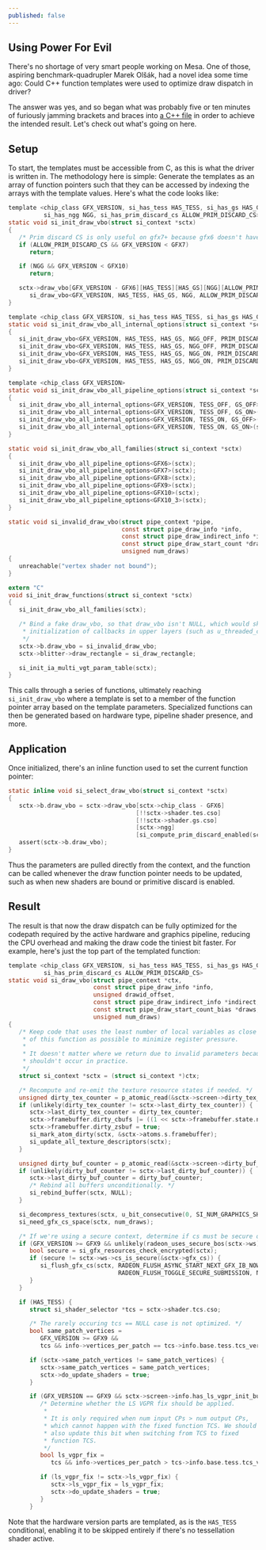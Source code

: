```yaml
---
published: false
---
```

## Using Power For Evil

There's no shortage of very smart people working on Mesa. One of those, aspiring benchmark-quadrupler Marek Olšák, had a novel idea some time ago: Could C++ function templates were used to optimize draw dispatch in driver?

The answer was yes, and so began what was probably five or ten minutes of furiously jamming brackets and braces into [a C++ file](https://gitlab.freedesktop.org/mesa/mesa/-/blob/mesa-21.1.0/src/gallium/drivers/radeonsi/si_state_draw.cpp) in order to achieve the intended result. Let's check out what's going on here.

## Setup
To start, the templates must be accessible from C, as this is what the driver is written in. The methodology here is simple: Generate the templates as an array of function pointers such that they can be accessed by indexing the arrays with the template values. Here's what the code looks like:

```c
template <chip_class GFX_VERSION, si_has_tess HAS_TESS, si_has_gs HAS_GS,
          si_has_ngg NGG, si_has_prim_discard_cs ALLOW_PRIM_DISCARD_CS>
static void si_init_draw_vbo(struct si_context *sctx)
{
   /* Prim discard CS is only useful on gfx7+ because gfx6 doesn't have async compute. */
   if (ALLOW_PRIM_DISCARD_CS && GFX_VERSION < GFX7)
      return;

   if (NGG && GFX_VERSION < GFX10)
      return;

   sctx->draw_vbo[GFX_VERSION - GFX6][HAS_TESS][HAS_GS][NGG][ALLOW_PRIM_DISCARD_CS] =
      si_draw_vbo<GFX_VERSION, HAS_TESS, HAS_GS, NGG, ALLOW_PRIM_DISCARD_CS>;
}

template <chip_class GFX_VERSION, si_has_tess HAS_TESS, si_has_gs HAS_GS>
static void si_init_draw_vbo_all_internal_options(struct si_context *sctx)
{
   si_init_draw_vbo<GFX_VERSION, HAS_TESS, HAS_GS, NGG_OFF, PRIM_DISCARD_CS_OFF>(sctx);
   si_init_draw_vbo<GFX_VERSION, HAS_TESS, HAS_GS, NGG_OFF, PRIM_DISCARD_CS_ON>(sctx);
   si_init_draw_vbo<GFX_VERSION, HAS_TESS, HAS_GS, NGG_ON, PRIM_DISCARD_CS_OFF>(sctx);
   si_init_draw_vbo<GFX_VERSION, HAS_TESS, HAS_GS, NGG_ON, PRIM_DISCARD_CS_ON>(sctx);
}

template <chip_class GFX_VERSION>
static void si_init_draw_vbo_all_pipeline_options(struct si_context *sctx)
{
   si_init_draw_vbo_all_internal_options<GFX_VERSION, TESS_OFF, GS_OFF>(sctx);
   si_init_draw_vbo_all_internal_options<GFX_VERSION, TESS_OFF, GS_ON>(sctx);
   si_init_draw_vbo_all_internal_options<GFX_VERSION, TESS_ON, GS_OFF>(sctx);
   si_init_draw_vbo_all_internal_options<GFX_VERSION, TESS_ON, GS_ON>(sctx);
}

static void si_init_draw_vbo_all_families(struct si_context *sctx)
{
   si_init_draw_vbo_all_pipeline_options<GFX6>(sctx);
   si_init_draw_vbo_all_pipeline_options<GFX7>(sctx);
   si_init_draw_vbo_all_pipeline_options<GFX8>(sctx);
   si_init_draw_vbo_all_pipeline_options<GFX9>(sctx);
   si_init_draw_vbo_all_pipeline_options<GFX10>(sctx);
   si_init_draw_vbo_all_pipeline_options<GFX10_3>(sctx);
}

static void si_invalid_draw_vbo(struct pipe_context *pipe,
                                const struct pipe_draw_info *info,
                                const struct pipe_draw_indirect_info *indirect,
                                const struct pipe_draw_start_count *draws,
                                unsigned num_draws)
{
   unreachable("vertex shader not bound");
}

extern "C"
void si_init_draw_functions(struct si_context *sctx)
{
   si_init_draw_vbo_all_families(sctx);

   /* Bind a fake draw_vbo, so that draw_vbo isn't NULL, which would skip
    * initialization of callbacks in upper layers (such as u_threaded_context).
    */
   sctx->b.draw_vbo = si_invalid_draw_vbo;
   sctx->blitter->draw_rectangle = si_draw_rectangle;

   si_init_ia_multi_vgt_param_table(sctx);
}
```
This calls through a series of functions, ultimately reaching `si_init_draw_vbo` where a template is set to a member of the function pointer array based on the template parameters. Specialized functions can then be generated based on hardware type, pipeline shader presence, and more.

## Application
Once initialized, there's an inline function used to set the current function pointer:

```c
static inline void si_select_draw_vbo(struct si_context *sctx)
{
   sctx->b.draw_vbo = sctx->draw_vbo[sctx->chip_class - GFX6]
                                    [!!sctx->shader.tes.cso]
                                    [!!sctx->shader.gs.cso]
                                    [sctx->ngg]
                                    [si_compute_prim_discard_enabled(sctx)];
   assert(sctx->b.draw_vbo);
}
```
Thus the parameters are pulled directly from the context, and the function can be called whenever the draw function pointer needs to be updated, such as when new shaders are bound or primitive discard is enabled.

## Result
The result is that now the draw dispatch can be fully optimized for the codepath required by the active hardware and graphics pipeline, reducing the CPU overhead and making the draw code the tiniest bit faster. For example, here's just the top part of the templated function:

```c
template <chip_class GFX_VERSION, si_has_tess HAS_TESS, si_has_gs HAS_GS, si_has_ngg NGG,
          si_has_prim_discard_cs ALLOW_PRIM_DISCARD_CS>
static void si_draw_vbo(struct pipe_context *ctx,
                        const struct pipe_draw_info *info,
                        unsigned drawid_offset,
                        const struct pipe_draw_indirect_info *indirect,
                        const struct pipe_draw_start_count_bias *draws,
                        unsigned num_draws)
{
   /* Keep code that uses the least number of local variables as close to the beginning
    * of this function as possible to minimize register pressure.
    *
    * It doesn't matter where we return due to invalid parameters because such cases
    * shouldn't occur in practice.
    */
   struct si_context *sctx = (struct si_context *)ctx;

   /* Recompute and re-emit the texture resource states if needed. */
   unsigned dirty_tex_counter = p_atomic_read(&sctx->screen->dirty_tex_counter);
   if (unlikely(dirty_tex_counter != sctx->last_dirty_tex_counter)) {
      sctx->last_dirty_tex_counter = dirty_tex_counter;
      sctx->framebuffer.dirty_cbufs |= ((1 << sctx->framebuffer.state.nr_cbufs) - 1);
      sctx->framebuffer.dirty_zsbuf = true;
      si_mark_atom_dirty(sctx, &sctx->atoms.s.framebuffer);
      si_update_all_texture_descriptors(sctx);
   }

   unsigned dirty_buf_counter = p_atomic_read(&sctx->screen->dirty_buf_counter);
   if (unlikely(dirty_buf_counter != sctx->last_dirty_buf_counter)) {
      sctx->last_dirty_buf_counter = dirty_buf_counter;
      /* Rebind all buffers unconditionally. */
      si_rebind_buffer(sctx, NULL);
   }

   si_decompress_textures(sctx, u_bit_consecutive(0, SI_NUM_GRAPHICS_SHADERS));
   si_need_gfx_cs_space(sctx, num_draws);

   /* If we're using a secure context, determine if cs must be secure or not */
   if (GFX_VERSION >= GFX9 && unlikely(radeon_uses_secure_bos(sctx->ws))) {
      bool secure = si_gfx_resources_check_encrypted(sctx);
      if (secure != sctx->ws->cs_is_secure(&sctx->gfx_cs)) {
         si_flush_gfx_cs(sctx, RADEON_FLUSH_ASYNC_START_NEXT_GFX_IB_NOW |
                               RADEON_FLUSH_TOGGLE_SECURE_SUBMISSION, NULL);
      }
   }

   if (HAS_TESS) {
      struct si_shader_selector *tcs = sctx->shader.tcs.cso;

      /* The rarely occuring tcs == NULL case is not optimized. */
      bool same_patch_vertices =
         GFX_VERSION >= GFX9 &&
         tcs && info->vertices_per_patch == tcs->info.base.tess.tcs_vertices_out;

      if (sctx->same_patch_vertices != same_patch_vertices) {
         sctx->same_patch_vertices = same_patch_vertices;
         sctx->do_update_shaders = true;
      }

      if (GFX_VERSION == GFX9 && sctx->screen->info.has_ls_vgpr_init_bug) {
         /* Determine whether the LS VGPR fix should be applied.
          *
          * It is only required when num input CPs > num output CPs,
          * which cannot happen with the fixed function TCS. We should
          * also update this bit when switching from TCS to fixed
          * function TCS.
          */
         bool ls_vgpr_fix =
            tcs && info->vertices_per_patch > tcs->info.base.tess.tcs_vertices_out;

         if (ls_vgpr_fix != sctx->ls_vgpr_fix) {
            sctx->ls_vgpr_fix = ls_vgpr_fix;
            sctx->do_update_shaders = true;
         }
      }
```
Note that the hardware version parts are templated, as is the `HAS_TESS` conditional, enabling it to be skipped entirely if there's no tessellation shader active.